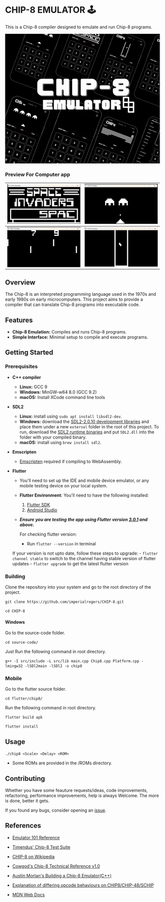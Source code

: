# CHIP-8 EMULATOR 🕹️

This is a Chip-8 compiler designed to emulate and run Chip-8 programs.

![Chip8](images/Screenshot/CHIP8.png)

### Preview For Computer app
  |           ![Space Invaders](images/space-invaders.png)           |     ![Space Invaders Game](images/space-invaders-game.png)     |
| :--------------------------------------------: | :------------------------------------: |
| ![Soccer](images/soccer.png) | ![Tetris](images/Tetris.png) |



## Overview

The Chip-8 is an interpreted programming language used in the 1970s and early 1980s on early microcomputers. This project aims to provide a compiler that can translate Chip-8 programs into executable code.

## Features

- **Chip-8 Emulation:** Compiles and runs Chip-8 programs.
- **Simple Interface:** Minimal setup to compile and execute programs.

## Getting Started

### Prerequisites


- **C++ compiler**

  - **Linux:** GCC 9
  - **Windows:** MinGW-w64 8.0 (GCC 9.2)
  - **macOS:** Install XCode command line tools

- **SDL2**

  - **Linux:** install using `sudo apt install libsdl2-dev`.
  - **Windows:** download the [SDL2-2.0.10 development libraries](https://www.libsdl.org/download-2.0.php) and place them under a new `external` folder in the root of this project. To run, download the [SDL2 runtime binaries](https://www.libsdl.org/download-2.0.php) and put `SDL2.dll` into the folder with your compiled binary.
  - **macOS:** install using `brew install sdl2`.

- **Emscripten**
  - [Emscripten](https://emscripten.org/docs/getting_started/index.html) required if compiling to WebAssembly.
 
- **Flutter**
  - You'll need to set up the IDE and mobile device emulator, or any mobile testing device on your local system.

  - **Flutter Environment**: You'll need to have the following installed:
      1. [Flutter SDK](https://flutter.dev/docs/get-started/install)
      2. [Android Studio](https://developer.android.com/studio)

  - ***Ensure you are testing the app using Flutter version [3.0.1](https://docs.flutter.dev/development/tools/sdk/releases?tab=windows) and above.***

    For checking flutter version:
      - Run `flutter --version` in terminal

  If your version is not upto date, follow these steps to upgrade:
      - `flutter channel stable` to switch to the channel having stable version of flutter updates
      - `flutter upgrade` to get the latest flutter version
    
### Building
Clone the repository into your system and go to the root directory of the project.
```console
git clone https://github.com/imperialrogers/CHIP-8.git
```

```console
cd CHIP-8
```

#### Windows

Go to the source-code folder.
```console
cd source-code/
```
Just Run the following command in root directory.

```console
g++ -I src/include -L src/lib main.cpp Chip8.cpp Platform.cpp -lmingw32 -lSDl2main -lSDl2 -o chip8
```

### Mobile
Go to the flutter source folder.
```console
cd flutter/chip8/
```
Run the following command in root directory.

```console
flutter build apk
```

```console
flutter install
```

## Usage

`./chip8 <Scale> <Delay> <ROM>`

- Some ROMs are provided in the /ROMs directory.

## Contributing

Whether you have some feauture requests/ideas, code improvements, refactoring, performance improvements, help is always Welcome. The more is done, better it gets.

If you found any bugs, consider opening an [issue](https://github.com/imperialrogers/CHIP-8/issues/new).

## References

- [Emulator 101 Reference](http://emulator101.com/)

- [Timendus' Chip-8 Test Suite](https://github.com/Timendus/chip8-test-suite)
  
- [CHIP-8 on Wikipedia](https://en.wikipedia.org/wiki/CHIP-8)

- [Cowgod's Chip-8 Technical Reference v1.0](http://devernay.free.fr/hacks/chip8/C8TECH10.HTM)

- [Austin Morlan's Building a Chip-8 Emulator(C++)](https://austinmorlan.com/posts/chip8_emulator/#source-code)

- [Explanation of differing opcode behaviours on CHIP8/CHIP-48/SCHIP](https://www.reddit.com/r/programming/comments/3ca4ry/writing_a_chip8_interpreteremulator_in_c14_10/csuepjm/)

- [MDN Web Docs](https://developer.mozilla.org/en-US/docs/WebAssembly/C_to_wasm)
